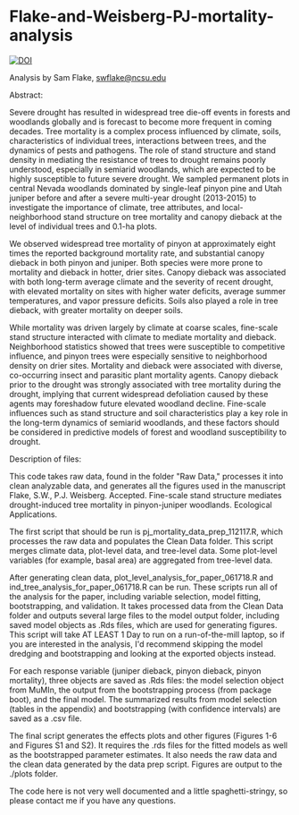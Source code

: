 # Flake-and-Weisberg-PJ-mortality-analysis

<a href="https://zenodo.org/badge/latestdoi/111577553"><img src="https://zenodo.org/badge/111577553.svg" alt="DOI"></a>

Analysis by Sam Flake, swflake@ncsu.edu

Abstract: 

Severe drought has resulted in widespread tree die-off events in forests and woodlands globally and is forecast to become more frequent in coming decades. Tree mortality is a complex process influenced by climate, soils, characteristics of individual trees, interactions between trees, and the dynamics of pests and pathogens. The role of stand structure and stand density in mediating the resistance of trees to drought remains poorly understood, especially in semiarid woodlands, which are expected to be highly susceptible to future severe drought. We sampled permanent plots in central Nevada woodlands dominated by single-leaf pinyon pine and Utah juniper before and after a severe multi-year drought (2013-2015) to investigate the importance of climate, tree attributes, and local-neighborhood stand structure on tree mortality and canopy dieback at the level of individual trees and 0.1-ha plots.
	
  We observed widespread tree mortality of pinyon at approximately eight times the reported background mortality rate, and substantial canopy dieback in both pinyon and juniper. Both species were more prone to mortality and dieback in hotter, drier sites. Canopy dieback was associated with both long-term average climate and the severity of recent drought, with elevated mortality on sites with higher water deficits, average summer temperatures, and vapor pressure deficits. Soils also played a role in tree dieback, with greater mortality on deeper soils. 
  
  While mortality was driven largely by climate at coarse scales, fine-scale stand structure interacted with climate to mediate mortality and dieback. Neighborhood statistics showed that trees were susceptible to competitive influence, and pinyon trees were especially sensitive to neighborhood density on drier sites. Mortality and dieback were associated with diverse, co-occurring insect and parasitic plant mortality agents. Canopy dieback prior to the drought was strongly associated with tree mortality during the drought, implying that current widespread defoliation caused by these agents may foreshadow future elevated woodland decline. Fine-scale influences such as stand structure and soil characteristics play a key role in the long-term dynamics of semiarid woodlands, and these factors should be considered in predictive models of forest and woodland susceptibility to drought.

Description of files:

This code takes raw data, found in the folder "Raw Data," processes it into clean analyzable data, and generates all the figures used in the manuscript Flake, S.W., P.J. Weisberg. Accepted. Fine-scale stand structure mediates drought-induced tree mortality in pinyon-juniper woodlands. Ecological Applications.

The first script that should be run is pj_mortality_data_prep_112117.R, which processes the raw data and populates the Clean Data folder. This script merges climate data, plot-level data, and tree-level data. Some plot-level variables (for example, basal area) are aggregated from tree-level data. 

After generating clean data, plot_level_analysis_for_paper_061718.R and ind_tree_analysis_for_paper_061718.R can be run. These scripts run all of the analysis for the paper, including variable selection, model fitting, bootstrapping, and validation. It takes processed data from the Clean Data folder and outputs several large files to the model output folder, including saved model objects as .Rds files, which are used for generating figures. This script will take AT LEAST 1 Day to run on a run-of-the-mill laptop, so if you are interested in the analysis, I'd recommend skipping the model dredging and bootstrapping and looking at the exported objects instead. 

For each response variable (juniper dieback, pinyon dieback, pinyon mortality), three objects are saved as .Rds files: the model selection object from MuMIn, the output from the bootstrapping process (from package boot), and the final model. The summarized results from model selection (tables in the appendix) and bootstrapping (with confidence intervals) are saved as a .csv file. 

The final script generates the effects plots and other figures (Figures 1-6 and Figures S1 and S2). It requires the .rds files for the fitted models as well as the bootstrapped parameter estimates. It also needs the raw data and the clean data generated by the data prep script. Figures are output to the ./plots folder. 

The code here is not very well documented and a little spaghetti-stringy, so please contact me if you have any questions. 
